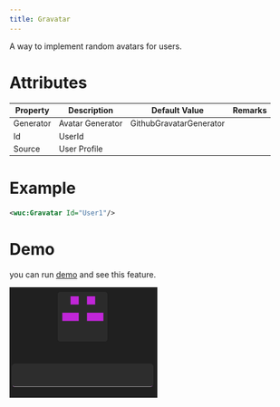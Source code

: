 ```yaml
---
title: Gravatar
---
```


A way to implement random avatars for users.


# Attributes
|Property|Description|Default Value|Remarks|
|-|-|-|-|
|Generator|Avatar Generator|GithubGravatarGenerator||
|Id|UserId|||
|Source|User Profile||||

# Example

```xml
<wuc:Gravatar Id="User1"/>
```


# Demo
you can run [demo](https://github.com/WinUICommunity/WinUICommunity) and see this feature.

![WinUICommunity](https://raw.githubusercontent.com/WinUICommunity/Resources/main/WinUICommunityDocs/Gravatar.gif)
